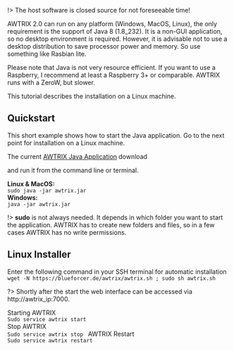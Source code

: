 !> The host software is closed source for not foreseeable time!


AWTRIX 2.0 can run on any platform (Windows, MacOS, Linux), the only requirement is the support of Java 8 (1.8_232). It is a non-GUI application, so no desktop environment is required.  However, it is advisable not to use a desktop distribution to save processor power and memory. So use something like Rasbian lite.  

Please note that Java is not very resource efficient.
If you want to use a Raspberry, I recommend at least a Raspberry 3+ or comparable. AWTRIX runs with a ZeroW, but slower. 


This tutorial describes the installation on a Linux machine. 


## Quickstart
This short example shows how to start the Java application.
Go to the next point for installation on a Linux machine.

The current [AWTRIX Java Application](https://blueforcer.de/awtrix/stable/awtrix.jar)
 download

 and run it from the command line or terminal. 

**Linux & MacOS:**    
 `` sudo java -jar awtrix.jar ``      
 **Windows:**    
 ``java -jar awtrix.jar ``

!> **sudo** is not always needed. It depends in which folder you want to start the application. AWTRIX has to create new folders and files, so in a few cases AWTRIX has no write permissions.


## Linux Installer
Enter the following command in your SSH terminal for automatic installation  
 ``wget -N https://blueforcer.de/awtrix/awtrix.sh ; sudo sh awtrix.sh``

 
?> Shortly after the start the web interface can be accessed via http://awtrix_ip:7000.

Starting AWTRIX  
``Sudo service awtrix start``  
Stop AWTRIX  
 ``Sudo service awtrix stop ``
AWTRIX Restart  
``Sudo service awtrix restart`` 